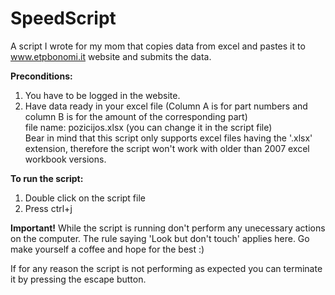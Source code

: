 # SpeedScript
A script I wrote for my mom that copies data from excel and pastes it to www.etpbonomi.it website and submits the data. 

<b>Preconditions:</b>
1. You have to be logged in the website.
2. Have data ready in your excel file (Column A is for  part numbers and column B is for the amount of the corresponding part)<br>file name: pozicijos.xlsx (you can change it in the script file)<br>Bear in mind that this script only supports excel files having the '.xlsx' extension, therefore the script won't work with older than 2007 excel workbook versions.

<b>To run the script:</b>
1. Double click on the script file
2. Press ctrl+j

<b>Important!</b> While the script is running don't perform any unecessary actions on the computer. The rule saying 'Look but don't touch' applies here. Go make yourself a coffee and hope for the best :)

If for any reason the script is not performing as expected you can terminate it by pressing the escape button.
